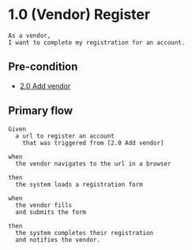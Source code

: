 # 1.0 (Vendor) Register
```
As a vendor,
I want to complete my registration for an account.
```

## Pre-condition
* [2.0 Add vendor](/2-0-add-vendor.md)

## Primary flow
```
Given
  a url to register an account
    that was triggered from [2.0 Add vendor]

when
  the vendor navigates to the url in a browser
  
then
  the system loads a registration form

when
  the vendor fills
  and submits the form

then
  the system completes their registration
  and notifies the vendor.
```
